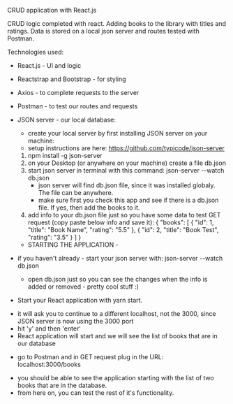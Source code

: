 CRUD application with React.js

CRUD logic completed with react. Adding books to the library with titles and ratings. Data is stored on a local json server and routes tested with Postman.

Technologies used:

- React.js - UI and logic
- Reactstrap and Bootstrap - for styling
- Axios - to complete requests to the server
- Postman - to test our routes and requests
- JSON server - our local database:

  - create your local server by first installing JSON server on your machine:
  - setup instructions are here: https://github.com/typicode/json-server

  1. npm install -g json-server
  2. on your Desktop (or anywhere on your machine) create a file db.json
  3. start json server in terminal with this command: json-server --watch db.json
     - json server will find db.json file, since it was installed globaly. The file can be anywhere.
     - make sure first you check this app and see if there is a db.json file. If yes, then add the books to it.
  4. add info to your db.json file just so you have some data to test GET request (copy paste below info and save it):
     {
     "books": [
     { "id": 1, "title": "Book Name", "rating": "5.5" },
     { "id": 2, "title": "Book Test", "rating": "3.5" }
     ]
     }

  - STARTING THE APPLICATION -

- if you haven't already - start your json server with: json-server --watch db.json

  - open db.json just so you can see the changes when the info is added or removed - pretty cool stuff :)

- Start your React application with yarn start.

* it will ask you to continue to a different localhost, not the 3000, since JSON server is now using the 3000 port
* hit 'y' and then 'enter'
* React application will start and we will see the list of books that are in our database

- go to Postman and in GET request plug in the URL: localhost:3000/books

* you should be able to see the application starting with the list of two books that are in the database.
* from here on, you can test the rest of it's functionality.
